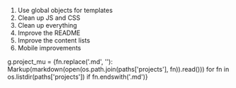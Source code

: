 1. Use global objects for templates
2. Clean up JS and CSS
3. Clean up everything
4. Improve the README
5. Improve the content lists
6. Mobile improvements


g.project_mu = {fn.replace('.md', ''): Markup(markdown(open(os.path.join(paths['projects'], fn)).read())) for fn in os.listdir(paths['projects']) if fn.endswith('.md')}
